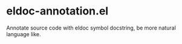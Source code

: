 # eldoc-annotation.el
Annotate source code with eldoc symbol docstring, be more natural language like.
